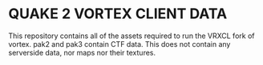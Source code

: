 QUAKE 2 VORTEX CLIENT DATA
=====
This repository contains all of the assets required to run the VRXCL fork of vortex. pak2 and pak3 contain CTF data. This does not contain any serverside data, nor maps nor their textures.